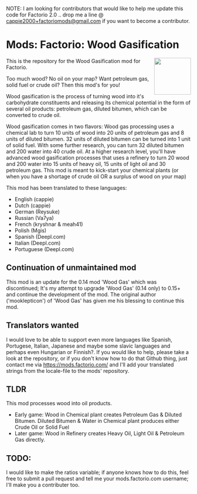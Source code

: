 NOTE: I am looking for contributors that would like to help me update this code for Factorio 2.0 .. drop me a line @ cappie2000+factoriomods@gmail.com if you want to become a contributor.

# Mods: Factorio: Wood Gasification

<img align="right" width="100" height="100" src="https://github.com/cappie/mods-factorio-Wood_Gasification/blob/master/thumbnail.png">
This is the repository for the Wood Gasification mod for Factorio.

Too much wood? No oil on your map? Want petroleum gas, solid fuel or crude oil? Then this mod's for you!

Wood gasification is the process of turning wood into it's carbohydrate constituents and releasing its chemical potential in the form of several oil products: petroleum gas, diluted bitumen, which can be converted to crude oil.

Wood gasification comes in two flavors: Wood gas processing uses a chemical lab to turn 10 units of wood into 20 units of petroleum gas and 8 units of diluted bitumen. 32 units of diluted bitumen can be turned into 1 unit of solid fuel. With some further research, you can turn 32 diluted bitumen and 200 water into 40 crude oil. At a higher research level, you'll have advanced wood gasification processes that uses a refinery to turn 20 wood and 200 water into 15 units of heavy oil, 15 units of light oil and 30 petroleum gas. This mod is meant to kick-start your chemical plants (or when you have a shortage of crude oil OR a surplus of wood on your map)

This mod has been translated to these languages:

- English (cappie)
- Dutch (cappie)
- German (Reysuke)
- Russian (Va7ya)
- French (kryshnar & meah41)
- Polish (Mgis)
- Spanish (Deepl.com)
- Italian (Deepl.com)
- Portuguese (Deepl.com)

## Continuation of unmaintained mod

This mod is an update for the 0.14 mod 'Wood Gas' which was discontinued; It's my attempt to upgrade 'Wood Gas' (0.14 only) to 0.15+ and continue the development of the mod. The original author ('mooklepticon') of 'Wood Gas' has given me his blessing to continue this mod.

## Translators wanted

I would love to be able to support even more languages like Spanish, Portugese, Italian, Japanese and maybe some slavic languages and perhaps even Hungarian or Finnish?. If you would like to help, please take a look at the repository, or if you don't know how to do that Github thing, just contact me via <https://mods.factorio.com/> and I'll add your translated strings from the locale-file to the mods' repository.

## TLDR

This mod processes wood into oil products.

- Early game: Wood in Chemical plant creates Petroleum Gas & Diluted Bitumen. Diluted Bitumen & Water in Chemical plant produces either Crude Oil or Solid Fuel
- Later game: Wood in Refinery creates Heavy Oil, Light Oil & Petroleum Gas directly.

## TODO:

I would like to make the ratios variable; if anyone knows how to do this, feel free to submit a pull request and tell me your mods.factorio.com username; I'll make you a contributer too.

